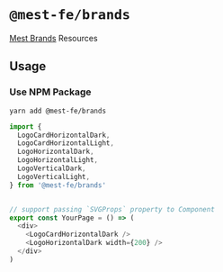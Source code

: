 # `@mest-fe/brands`

[Mest Brands](https://brands.mest.io) Resources

## Usage


### Use NPM Package


```shell
yarn add @mest-fe/brands
```


```typescript jsx
import {
  LogoCardHorizontalDark,
  LogoCardHorizontalLight,
  LogoHorizontalDark,
  LogoHorizontalLight,
  LogoVerticalDark,
  LogoVerticalLight,
} from '@mest-fe/brands'


// support passing `SVGProps` property to Component
export const YourPage = () => (
  <div>
    <LogoCardHorizontalDark />
    <LogoHorizontalDark width={200} />
  </div>
)
```


